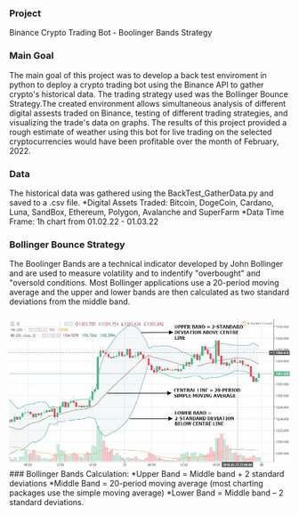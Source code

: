 ### Project
Binance Crypto Trading Bot - Boolinger Bands Strategy

### Main Goal
The main goal of this project was to develop a back test enviroment in python to deploy a crypto trading bot using the Binance API to gather crypto's historical data. The trading strategy used was the Bollinger Bounce Strategy.The created environment allows simultaneous analysis of different digital assests traded on Binance, testing of different trading strategies, and visualizing the trade's data on graphs. The results of this project provided a rough estimate of weather using this bot for live trading on the selected cryptocurrencies would have been profitable over the month of February, 2022. 

### Data
The historical data was gathered using the BackTest_GatherData.py and saved to a .csv file.
*Digital Assets Traded: Bitcoin, DogeCoin, Cardano, Luna, SandBox, Ethereum, Polygon, Avalanche and SuperFarm
*Data Time Frame: 1h chart from 01.02.22 - 01.03.22

### Bollinger Bounce Strategy
The Boolinger Bands are a technical indicator developed by John Bollinger and are used to measure volatility and to indentify "overbought" and "oversold conditions.
Most Bollinger applications use a 20-period moving average and the upper and lower bands are then calculated as two standard deviations from the middle band.
###
<img src="images/bollinger.png" width="600"> 
###
Bollinger Bands Calculation:
*Upper Band = Middle band + 2 standard deviations
*Middle Band = 20-period moving average (most charting packages use the simple moving average)
*Lower Band = Middle band – 2 standard deviations.


